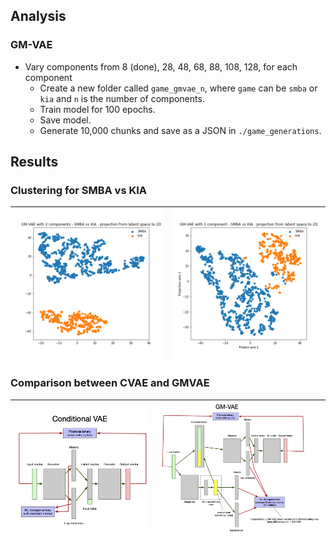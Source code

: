 

## Analysis

### GM-VAE

- Vary components from 8 (done),  28,  48,  68,  88, 108, 128, for each component
    - Create a new folder called `game_gmvae_n`, where `game` can be `smba` or `kia` and `n` is the number of components.
    - Train model for 100 epochs.
    - Save model.
    - Generate 10,000 chunks and save as a JSON in `./game_generations`.

## Results

### Clustering for SMBA vs KIA

![](./high_param_gmvae_2/gmvae2_tsne.png) | ![](./high_param_gmvae_1/gmvae1_tsne.png)
:-------------------------:|:-------------------------:

### Comparison between CVAE and GMVAE
![](./diagrams/cvae.png) | ![](./diagrams/gmvae.png)
:-------------------------:|:-------------------------:
